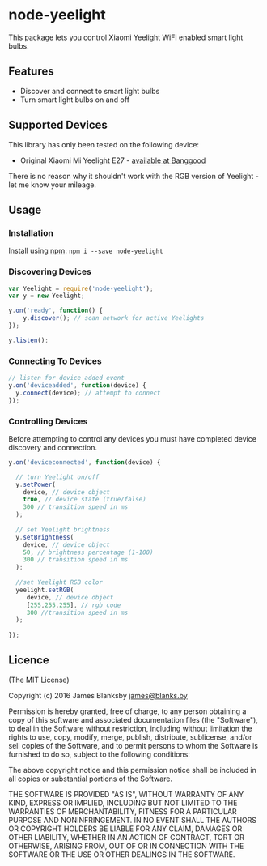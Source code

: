 # node-yeelight

This package lets you control Xiaomi Yeelight WiFi enabled smart light bulbs.

## Features

- Discover and connect to smart light bulbs
- Turn smart light bulbs on and off

## Supported Devices

This library has only been tested on the following device:

- Original Xiaomi Mi Yeelight E27 - [available at Banggood](http://www.banggood.com/Original-Xiaomi-Mi-Yeelight-E27-8W-White-LED-Smart-Light-Bulb-Smartphone-App-WIFI-Control-220V-p-1032314.html?rmmds=myorder)

There is no reason why it shouldn't work with the RGB version of Yeelight - let me know your mileage.

## Usage

### Installation

Install using [npm](https://www.npmjs.com/): `npm i --save node-yeelight`

### Discovering Devices

```javascript
var Yeelight = require('node-yeelight');
var y = new Yeelight;

y.on('ready', function() {
	y.discover(); // scan network for active Yeelights
});

y.listen();
```

### Connecting To Devices

```javascript
// listen for device added event
y.on('deviceadded', function(device) {
  y.connect(device); // attempt to connect
});
```

### Controlling Devices

Before attempting to control any devices you must have completed device discovery and connection.

```javascript
y.on('deviceconnected', function(device) {

  // turn Yeelight on/off
  y.setPower(
    device, // device object
    true, // device state (true/false)
    300 // transition speed in ms
  );
  
  // set Yeelight brightness
  y.setBrightness(
    device, // device object
    50, // brightness percentage (1-100)
    300 // transition speed in ms
  );
  
  //set Yeelight RGB color
  yeelight.setRGB(
     device, // device object
     [255,255,255], // rgb code
     300 //transition speed in ms
  );
  
});
```

## Licence

(The MIT License)

Copyright (c) 2016 James Blanksby james@blanks.by

Permission is hereby granted, free of charge, to any person obtaining a copy of this software and associated documentation files (the "Software"), to deal in the Software without restriction, including without limitation the rights to use, copy, modify, merge, publish, distribute, sublicense, and/or sell copies of the Software, and to permit persons to whom the Software is furnished to do so, subject to the following conditions:

The above copyright notice and this permission notice shall be included in all copies or substantial portions of the Software.

THE SOFTWARE IS PROVIDED "AS IS", WITHOUT WARRANTY OF ANY KIND, EXPRESS OR IMPLIED, INCLUDING BUT NOT LIMITED TO THE WARRANTIES OF MERCHANTABILITY, FITNESS FOR A PARTICULAR PURPOSE AND NONINFRINGEMENT. IN NO EVENT SHALL THE AUTHORS OR COPYRIGHT HOLDERS BE LIABLE FOR ANY CLAIM, DAMAGES OR OTHER LIABILITY, WHETHER IN AN ACTION OF CONTRACT, TORT OR OTHERWISE, ARISING FROM, OUT OF OR IN CONNECTION WITH THE SOFTWARE OR THE USE OR OTHER DEALINGS IN THE SOFTWARE.
